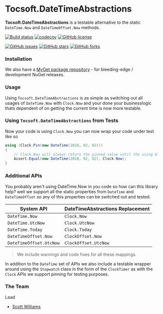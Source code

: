 # Tocsoft.DateTimeAbstractions

**Tocsoft.DateTimeAbstractions** is a testable alternative to the static `DateTime.Now` and `DateTimeOffset.Now` methods.

[![Build status](https://ci.appveyor.com/api/projects/status/3befgsic0fhiuy5e/branch/master?svg=true)](https://ci.appveyor.com/project/Tocsoft/DateTimeAbstractions/branch/master)
[![codecov](https://codecov.io/gh/Tocsoft/DateTimeAbstractions/branch/master/graph/badge.svg)](https://codecov.io/gh/Tocsoft/DateTimeAbstractions)
[![GitHub license](https://img.shields.io/badge/license-Apache%202-blue.svg)](https://raw.githubusercontent.com/Tocsoft/DateTimeAbstractions/master/LICENSE)

[![GitHub issues](https://img.shields.io/github/issues/Tocsoft/DateTimeAbstractions.svg)](https://github.com/Tocsoft/DateTimeAbstractions/issues)
[![GitHub stars](https://img.shields.io/github/stars/Tocsoft/DateTimeAbstractions.svg)](https://github.com/Tocsoft/DateTimeAbstractions/stargazers)
[![GitHub forks](https://img.shields.io/github/forks/Tocsoft/DateTimeAbstractions.svg)](https://github.com/Tocsoft/DateTimeAbstractions/network)


### Installation

We also have a [MyGet package repository](https://www.myget.org/gallery/tocsoft) - for bleeding-edge / development NuGet releases.

### Usage

Using `Tocsoft.DateTimeAbstractions` is as simple as switching out all usages of `DateTime.Now` with `Clock.Now` and your done your businesslogic thats dependent of on getting the current time is now more testable.

### Using `Tocsoft.DateTimeAbstractions`  from Tests

Now your code is using `Clock.Now` you can now wrap your code under test like so 

```c#
using (Clock.Pin(new DateTime(2018, 02, 02))) 
{  
	// Clock.Now will always return the pinned value until the using block has ended.
	Assert.Equal(new DateTime(2018, 02, 02), Clock.Now);
}
```` 

### Additional APIs 

You probably aren't using DateTime.Now in you code so how can this library help? well we support all the static properties from `DateTime` and `DateTimeOffset` so any of this properties can be switched out and tested.

| System API             | DateTimeAbstractions Replacement |
|------------------------|----------------------------------|
| `DateTime.Now`         | `Clock.Now`                      |
| `DateTime.UtcNow`      | `Clock.UtcNow`                   |
| `DateTime.Today`       | `Clock.Today`                    |
| `DateTimeOffset.Now`   | `ClockOffset.Now`                |
| `DateTimeOffset.UtcNow`| `ClockOffset.UtcNow`             |
> We include warnings and code fixes for all these mappings.

In addition to the `DateTime` set of APIs we also include a testable wrapper around using the `Stopwatch` class in the form of the `ClockTimer` as with the `Clock` APIs we support pinning for testing purposes.

### The Team

Lead
- [Scott Williams](https://github.com/tocsoft)

